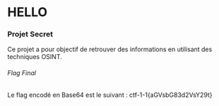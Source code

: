 # HELLO

### Projet Secret

Ce projet a pour objectif de retrouver des informations en utilisant des techniques OSINT.

###### Flag Final

Le flag encodé en Base64 est le suivant : ctf-1-1{aGVsbG83d2VsY29t}
